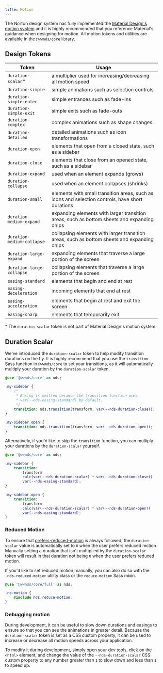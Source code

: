 ```yaml
---
title: Motion
---
```


The Norton design system has fully implemented the [Material Design's motion system](https://material.io/design/motion)
and it is highly recommended that you reference Material's guidance when designing
for motion. All motion tokens and utilities are available in the `@wwnds/core` library.

## Design Tokens

<!--
| Token                      | Value                          | Usage                                                                                            |
| -------------------------- | ------------------------------ | ------------------------------------------------------------------------------------------------ |
| `duration-scalar`\*        | `1`                            | a multiplier used for increasing/decreasing all motion speed                                     |
| `duration-simple`          | `100ms`                        | simple animations such as selection controls                                                     |
| `duration-simple-enter`    | `150ms`                        | simple entrances such as fade-ins                                                                |
| `duration-simple-exit`     | `75ms`                         | simple exits such as fade-outs                                                                   |
| `duration-complex`         | `200ms`                        | complex animations such as shape changes                                                         |
| `duration-detailed`        | `500ms`                        | detailed animations such as icon transformations                                                 |
| `duration-open`            | `250ms`                        | elements that open from a closed state, such as a sidebar                                        |
| `duration-close`           | `200ms`                        | elements that close from an opened state, such as a sidebar                                      |
| `duration-expand`          | `300ms`                        | used when an element expands (grows)                                                             |
| `duration-collapse`        | `250ms`                        | used when an element collapses (shrinks)                                                         |
| `duration-small`           | `duration-simple`              | elements with small transition areas, such as icons and selection controls, have short durations |
| `duration-medium-expand`   | `duration-open`                | expanding elements with larger transition areas, such as bottom sheets and expanding chips       |
| `duration-medium-collapse` | `duration-close`               | collapsing elements with larger transition areas, such as bottom sheets and expanding chips      |
| `duration-large-expand`    | `duration-expand`              | expanding elements that traverse a large portion of the screen                                   |
| `duration-large-collapse`  | `duration-collapse`            | collapsing elements that traverse a large portion of the screen                                  |
| `easing-standard`          | `cubic-bezier(0.4, 0, 0.2, 1)` | elements that begin and end at rest                                                              |
| `easing-deceleration`      | `cubic-bezier(0, 0, 0.2, 1)`   | incoming elements that end at rest                                                               |
| `easing-acceleration`      | `cubic-bezier(0.4, 0, 1, 1)`   | elements that begin at rest and exit the screen                                                  |
| `easing-sharp`             | `cubic-bezier(0.4, 0, 0.6, 1)` | elements that temporarily exit                                                                   |
-->

| Token                      | Usage                                                                                            |
| -------------------------- | ------------------------------------------------------------------------------------------------ |
| `duration-scalar`\*        | a multiplier used for increasing/decreasing all motion speed                                     |
| `duration-simple`          | simple animations such as selection controls                                                     |
| `duration-simple-enter`    | simple entrances such as fade-ins                                                                |
| `duration-simple-exit`     | simple exits such as fade-outs                                                                   |
| `duration-complex`         | complex animations such as shape changes                                                         |
| `duration-detailed`        | detailed animations such as icon transformations                                                 |
| `duration-open`            | elements that open from a closed state, such as a sidebar                                        |
| `duration-close`           | elements that close from an opened state, such as a sidebar                                      |
| `duration-expand`          | used when an element expands (grows)                                                             |
| `duration-collapse`        | used when an element collapses (shrinks)                                                         |
| `duration-small`           | elements with small transition areas, such as icons and selection controls, have short durations |
| `duration-medium-expand`   | expanding elements with larger transition areas, such as bottom sheets and expanding chips       |
| `duration-medium-collapse` | collapsing elements with larger transition areas, such as bottom sheets and expanding chips      |
| `duration-large-expand`    | expanding elements that traverse a large portion of the screen                                   |
| `duration-large-collapse`  | collapsing elements that traverse a large portion of the screen                                  |
| `easing-standard`          | elements that begin and end at rest                                                              |
| `easing-deceleration`      | incoming elements that end at rest                                                               |
| `easing-acceleration`      | elements that begin at rest and exit the screen                                                  |
| `easing-sharp`             | elements that temporarily exit                                                                   |

\* The `duration-scalar` token is not part of Material Design's motion system.

## Duration Scalar

We've introduced the `duration-scalar` token to help modify transition durations on the fly.
It is highly recommend that you use the `transition` Sass function in `@wwnds/core`
to set your transitions, as it will automatically multiply your duration by the
`duration-scalar` token.

```scss
@use '@wwnds/core' as nds;

.my-sidebar {
	/*
	 * Easing is omitted because the transition function uses
	 * var(--nds-easing-standard) by default.
	 */
	transition: nds.transition(transform, var(--nds-duration-close));
}

.my-sidebar.open {
	transition: nds.transition(transform, var(--nds-duration-open));
}
```

Alternatively, if you'd like to skip the `transition` function, you can multiply
your durations by the `duration-scalar` yourself.

<!-- prettier-ignore-start -->
```scss
@use '@wwnds/core' as nds;

.my-sidebar {
	transition:
		transform
		calc(var(--nds-duration-scalar) * var(--nds-duration-close))
		var(--nds-easing-standard);
}

.my-sidebar.open {
	transition:
		transform
		calc(var(--nds-duration-scalar) * var(--nds-duration-open))
		var(--nds-easing-standard);
}
```
<!-- prettier-ignore-end -->

### Reduced Motion

To ensure that [prefers-reduced-motion](https://developer.mozilla.org/en-US/docs/Web/CSS/@media/prefers-reduced-motion)
is always followed, the `duration-scalar` value is automatically set to `0` when
the user prefers reduced motion. Manually setting a duration that isn't multiplied
by the `duration-scalar` token will result in that duration not being `0` when
the user prefers reduced motion.

If you'd like to set reduced motion manually, you can also do so with the
`.nds-reduced-motion` utility class or the `reduce-motion` Sass mixin.

```scss
@use '@wwnds/core/full' as nds;

.no-motion {
	@include nds.reduce-motion;
}
```

### Debugging motion

During development, it can be useful to slow down durations and easings to ensure
so that you can see the animations in greater detail.
Because the `duration-scalar` token is set as a CSS custom property, it can be used
to increase or decrease all motion speeds across your application.

To modify it during development, simply open your dev tools, click on the
`<html>` element, and change the value of the `--nds-duration-scalar` CSS custom
property to any number greater than `1` to slow down and less than `1` to speed up.
